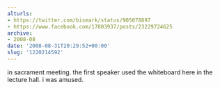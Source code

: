 ```yaml
---
alturls:
- https://twitter.com/bismark/status/905078897
- https://www.facebook.com/17803937/posts/23229724625
archive:
- 2008-08
date: '2008-08-31T20:29:52+00:00'
slug: '1220214592'
---
```


in sacrament meeting. the first speaker used the whiteboard here in the lecture hall. i was amused.

